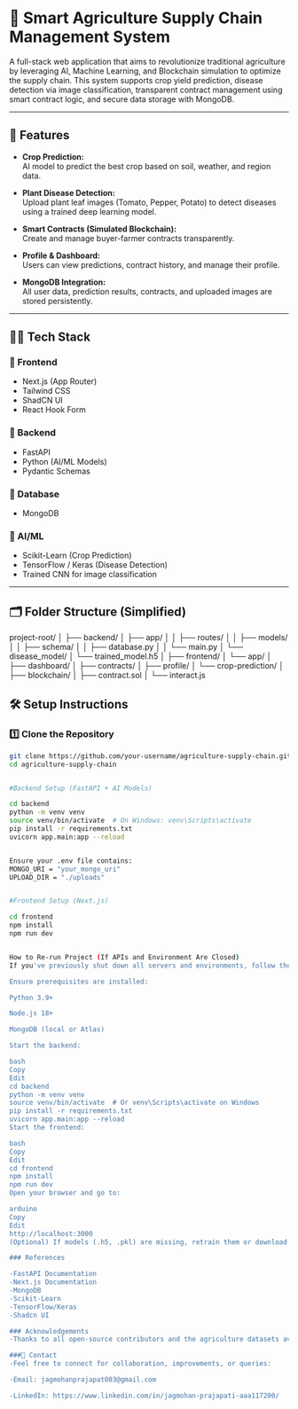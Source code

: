 # 🌾 Smart Agriculture Supply Chain Management System

A full-stack web application that aims to revolutionize traditional agriculture by leveraging AI, Machine Learning, and Blockchain simulation to optimize the supply chain. This system supports crop yield prediction, disease detection via image classification, transparent contract management using smart contract logic, and secure data storage with MongoDB.

---

## 🚀 Features

- **Crop Prediction:**  
  AI model to predict the best crop based on soil, weather, and region data.

- **Plant Disease Detection:**  
  Upload plant leaf images (Tomato, Pepper, Potato) to detect diseases using a trained deep learning model.

- **Smart Contracts (Simulated Blockchain):**  
  Create and manage buyer-farmer contracts transparently.

- **Profile & Dashboard:**  
  Users can view predictions, contract history, and manage their profile.

- **MongoDB Integration:**  
  All user data, prediction results, contracts, and uploaded images are stored persistently.

---

## 🧑‍💻 Tech Stack

### 🔹 Frontend
- Next.js (App Router)
- Tailwind CSS
- ShadCN UI
- React Hook Form

### 🔹 Backend
- FastAPI
- Python (AI/ML Models)
- Pydantic Schemas

### 🔹 Database
- MongoDB

### 🔹 AI/ML
- Scikit-Learn (Crop Prediction)
- TensorFlow / Keras (Disease Detection)
- Trained CNN for image classification

---

## 🗂️ Folder Structure (Simplified)

project-root/ │ ├── backend/ │ ├── app/ │ │ ├── routes/ │ │ ├── models/ │ │ ├── schema/ │ │ ├── database.py │ │ └── main.py │ └── disease_model/ │ └── trained_model.h5 │ ├── frontend/ │ └── app/ │ ├── dashboard/ │ ├── contracts/ │ ├── profile/ │ └── crop-prediction/ │ ├── blockchain/ │ ├── contract.sol │ └── interact.js


## 🛠️ Setup Instructions

### 1️⃣ Clone the Repository

```bash
git clone https://github.com/your-username/agriculture-supply-chain.git
cd agriculture-supply-chain


#Backend Setup (FastAPI + AI Models)

cd backend
python -m venv venv
source venv/bin/activate  # On Windows: venv\Scripts\activate
pip install -r requirements.txt
uvicorn app.main:app --reload


Ensure your .env file contains:
MONGO_URI = "your_mongo_uri"
UPLOAD_DIR = "./uploads"


#Frontend Setup (Next.js)

cd frontend
npm install
npm run dev


How to Re-run Project (If APIs and Environment Are Closed)
If you've previously shut down all servers and environments, follow these steps to restart everything locally:

Ensure prerequisites are installed:

Python 3.9+

Node.js 18+

MongoDB (local or Atlas)

Start the backend:

bash
Copy
Edit
cd backend
python -m venv venv
source venv/bin/activate  # Or venv\Scripts\activate on Windows
pip install -r requirements.txt
uvicorn app.main:app --reload
Start the frontend:

bash
Copy
Edit
cd frontend
npm install
npm run dev
Open your browser and go to:

arduino
Copy
Edit
http://localhost:3000
(Optional) If models (.h5, .pkl) are missing, retrain them or download them again.

### References

-FastAPI Documentation
-Next.js Documentation
-MongoDB
-Scikit-Learn
-TensorFlow/Keras
-Shadcn UI

### Acknowledgements
-Thanks to all open-source contributors and the agriculture datasets available through Kaggle and public research initiatives.

###📩 Contact
-Feel free to connect for collaboration, improvements, or queries:

-Email: jagmohanprajapat003@gmail.com

-LinkedIn: https://www.linkedin.com/in/jagmohan-prajapati-aaa117200/
